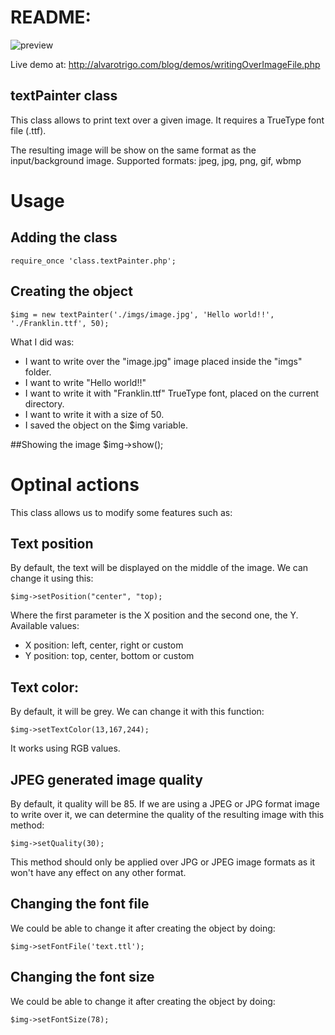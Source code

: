 README:
=========
![preview](https://github.com/alvarotrigo/PHP-Backend/blob/master/textPainter/textPainter.jpg?raw=true)

Live demo at: http://alvarotrigo.com/blog/demos/writingOverImageFile.php

textPainter class
-------------------------------------------
This class allows to print text over a given image.
It requires a TrueType font file (.ttf).
 
The resulting image will be show on the same format as the input/background image. 
Supported formats: jpeg, jpg, png, gif, wbmp

Usage
=========
## Adding the class
	require_once 'class.textPainter.php';

## Creating the object
	$img = new textPainter('./imgs/image.jpg', 'Hello world!!', './Franklin.ttf', 50);
	
What I did was:
- I want to write over the "image.jpg" image placed inside the "imgs" folder.
- I want to write "Hello world!!"
- I want to write it with "Franklin.ttf" TrueType font, placed on the current directory.
- I want to write it with a size of 50.
- I saved the object on the $img variable.

##Showing the image
	$img->show();
	
Optinal actions
==============
This class allows us to modify some features such as:

## Text position
By default, the text will be displayed on the middle of the image.
We can change it using this:

	$img->setPosition("center", "top);
	
Where the first parameter is the X position and the second one, the Y.
Available values:
- X position: left, center, right or custom 
- Y position: top, center, bottom or custom

## Text color:
By default, it will be grey.
We can change it with this function:

	$img->setTextColor(13,167,244);
	
It works using RGB values.

## JPEG generated image quality
By default, it quality will be 85.
If we are using a JPEG or JPG format image to write over it, we can determine the quality of the resulting image with this method:

	$img->setQuality(30);
	
This method should only be applied over JPG or JPEG image formats as it won't have any effect on any other format.

## Changing the font file
We could be able to change it after creating the object by doing:

	$img->setFontFile('text.ttl');
	
## Changing the font size
We could be able to change it after creating the object by doing:

	$img->setFontSize(78);
